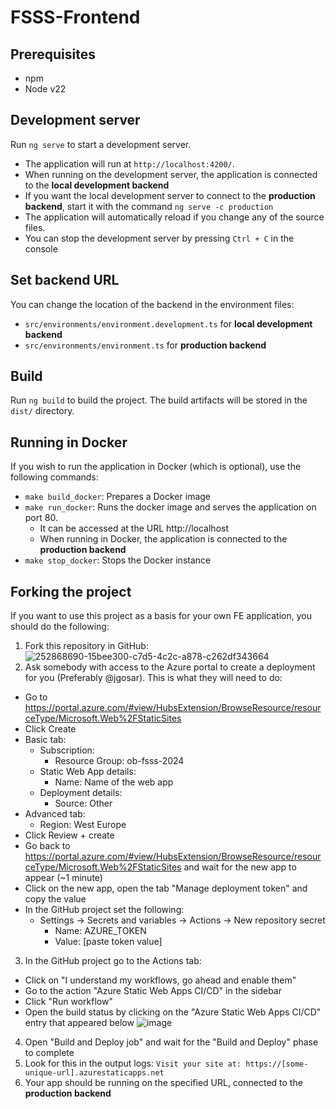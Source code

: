 # FSSS-Frontend

## Prerequisites
- npm
- Node v22

## Development server
Run `ng serve` to start a development server.
- The application will run at `http://localhost:4200/`.
- When running on the development server, the application is connected to the **local development backend**
- If you want the local development server to connect to the **production backend**, start it with the command `ng serve -c production`
- The application will automatically reload if you change any of the source files.
- You can stop the development server by pressing `Ctrl + C` in the console

## Set backend URL
You can change the location of the backend in the environment files:
- `src/environments/environment.development.ts` for **local development backend**
- `src/environments/environment.ts` for **production backend**

## Build
Run `ng build` to build the project. The build artifacts will be stored in the `dist/` directory.

## Running in Docker
If you wish to run the application in Docker (which is optional), use the following commands:
- `make build_docker`: Prepares a Docker image
- `make run_docker`: Runs the docker image and serves the application on port 80.
  - It can be accessed at the URL http://localhost
  - When running in Docker, the application is connected to the **production backend**
- `make stop_docker`: Stops the Docker instance

## Forking the project
If you want to use this project as a basis for your own FE application, you should do the following:
1. Fork this repository in GitHub:
![252868690-15bee300-c7d5-4c2c-a878-c262df343664](https://github.com/ob-fsss-2024/frontend/assets/36840705/31571571-bebe-457c-a3a5-843289b2f0f7)
2. Ask somebody with access to the Azure portal to create a deployment for you (Preferably @jgosar). This is what they will need to do:
- Go to https://portal.azure.com/#view/HubsExtension/BrowseResource/resourceType/Microsoft.Web%2FStaticSites
- Click Create
- Basic tab:
  - Subscription:
    - Resource Group: ob-fsss-2024
  - Static Web App details:
    - Name: Name of the web app
  - Deployment details:
    - Source: Other
- Advanced tab:
  - Region: West Europe
- Click Review + create
- Go back to https://portal.azure.com/#view/HubsExtension/BrowseResource/resourceType/Microsoft.Web%2FStaticSites and wait for the new app to appear (~1 minute)
- Click on the new app, open the tab "Manage deployment token" and copy the value
- In the GitHub project set the following:
  - Settings -> Secrets and variables -> Actions -> New repository secret
    - Name: AZURE_TOKEN
    - Value: [paste token value]
3. In the GitHub project go to the Actions tab:
  - Click on "I understand my workflows, go ahead and enable them"
  - Go to the action "Azure Static Web Apps CI/CD" in the sidebar
  - Click "Run workflow"
  - Open the build status by clicking on the "Azure Static Web Apps CI/CD" entry that appeared below
 ![image](https://github.com/ob-fsss-2024/frontend/assets/36840705/c69c822f-8f3e-448d-803d-1d691e63c819)
4. Open "Build and Deploy job" and wait for the "Build and Deploy" phase to complete
5. Look for this in the output logs: `Visit your site at: https://[some-unique-url].azurestaticapps.net`
6. Your app should be running on the specified URL, connected to the **production backend**

